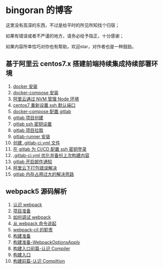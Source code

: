 # bingoran 的博客
这里没有高深的东西，不过是给平时的所见所知找个归宿；

如果有错误或者不严谨的地方，请务必给予指正，十分感谢；

如果内容所幸恰巧对你也有帮助，欢迎star，对作者也是一种鼓励。

## 基于阿里云 centos7.x 搭建前端持续集成持续部署环境
1. [docker 安装](https://github.com/bingoran/Blog/issues/1)
2. [docker-compose 安装](https://github.com/bingoran/Blog/issues/2)
3. [阿里云通过 NVM 管理 Node 环境](https://github.com/bingoran/Blog/issues/3)
4. [centos7 重新设置 ssh 默认端口](https://github.com/bingoran/Blog/issues/4)
5. [docker-compose 配置 gitlab](https://github.com/bingoran/Blog/issues/5)
6. [gitlab 项目创建](https://github.com/bingoran/Blog/issues/6)
7. [gitlab ssh 密钥设置](https://github.com/bingoran/Blog/issues/7)
8. [gitlab 项目拉取](https://github.com/bingoran/Blog/issues/8)
9. [gitlab-runner 安装](https://github.com/bingoran/Blog/issues/9)
10. [创建 .gitlab-ci.yml 文件](https://github.com/bingoran/Blog/issues/10)
11. [在 gitlab 为 CI/CD 配置 ssh 密钥登录](https://github.com/bingoran/Blog/issues/11)
12. [.gitlab-ci.yml 优化并备份上次构建内容](https://github.com/bingoran/Blog/issues/12)
13. [gitlab 开启邮件通知](https://github.com/bingoran/Blog/issues/13)
14. [阿里云下打包错误解决](https://github.com/bingoran/Blog/issues/14)
15. [gitlab 内存占用过大的解决思路](https://github.com/bingoran/Blog/issues/15)

## webpack5 源码解析
1. [认识 webpack](https://github.com/bingoran/Blog/issues/16)
2. [项目准备](https://github.com/bingoran/Blog/issues/17)
3. [如何调试 webpack](https://github.com/bingoran/Blog/issues/18)
4. [从 webpack 命令说起](https://github.com/bingoran/Blog/issues/19)
5. [webpack-cil 的职责](https://github.com/bingoran/Blog/issues/20)
6. [构建准备](https://github.com/bingoran/Blog/issues/21)
7. [构建准备-WebpackOptionsApply](https://github.com/bingoran/Blog/issues/22)
8. [构建入口前篇-认识 Compiler](https://github.com/bingoran/Blog/issues/23)
9. [构建入口](https://github.com/bingoran/Blog/issues/24)
10. [构建前篇-认识 Compiltion](https://github.com/bingoran/Blog/issues/25)

